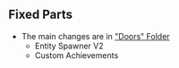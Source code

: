 ## Fixed Parts
- The main changes are in ["Doors" Folder](https://github.com/Focuslol666/Utilities/tree/patch-1/Doors/)
  - Entity Spawner V2
  - Custom Achievements
